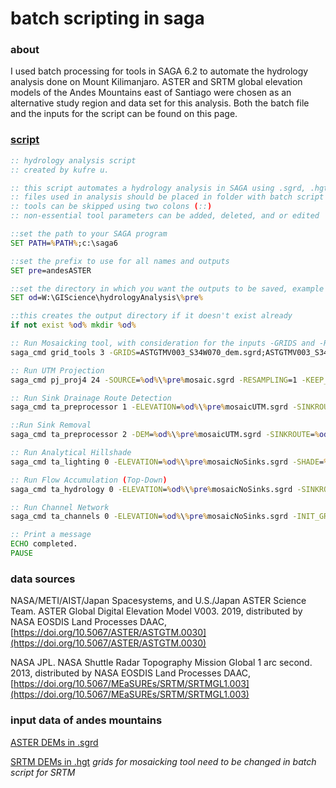 # batch scripting in saga
### about
I used batch processing for tools in SAGA 6.2 to automate the hydrology analysis done on Mount Kilimanjaro. ASTER and SRTM global elevation models of the Andes Mountains east of Santiago were chosen as an alternative study region and data set for this analysis. Both the batch file and the inputs for the script can be found on this page.
### [script](hydrologyAnalysis.bat)
```bat
:: hydrology analysis script
:: created by kufre u.

:: this script automates a hydrology analysis in SAGA using .sgrd, .hgt, or .tif files with elevation data
:: files used in analysis should be placed in folder with batch script in order to run
:: tools can be skipped using two colons (::)
:: non-essential tool parameters can be added, deleted, and or edited

::set the path to your SAGA program
SET PATH=%PATH%;c:\saga6

::set the prefix to use for all names and outputs
SET pre=andesASTER

::set the directory in which you want the outputs to be saved, example directory shown here
SET od=W:\GIScience\hydrologyAnalysis\%pre%

::this creates the output directory if it doesn't exist already
if not exist %od% mkdir %od%

:: Run Mosaicking tool, with consideration for the inputs -GRIDS and -RESAMPLING
saga_cmd grid_tools 3 -GRIDS=ASTGTMV003_S34W070_dem.sgrd;ASTGTMV003_S34W071_dem.sgrd;ASTGTMV003_S35W070_dem.sgrd;ASTGTMV003_S35W071_dem.sgrd -NAME=%pre%Mosaic -TYPE=9 -RESAMPLING=0 -OVERLAP=1 -MATCH=0 -TARGET_OUT_GRID=%od%\%pre%mosaic.sgrd

:: Run UTM Projection
saga_cmd pj_proj4 24 -SOURCE=%od%\%pre%mosaic.sgrd -RESAMPLING=1 -KEEP_TYPE=1 -GRID=%od%\%pre%mosaicUTM.sgrd -UTM_ZONE=19 -UTM_SOUTH=1

:: Run Sink Drainage Route Detection
saga_cmd ta_preprocessor 1 -ELEVATION=%od%\%pre%mosaicUTM.sgrd -SINKROUTE=%od%\%pre%sinkRoute.sgrd -THRESHOLD=0 -THRSHEIGHT=100

::Run Sink Removal
saga_cmd ta_preprocessor 2 -DEM=%od%\%pre%mosaicUTM.sgrd -SINKROUTE=%od%\%pre%sinkRoute.sgrd -DEM_PREPROC=%od%\%pre%mosaicNoSinks.sgrd -METHOD=1 -THRSHEIGHT=100

:: Run Analytical Hillshade
saga_cmd ta_lighting 0 -ELEVATION=%od%\%pre%mosaicNoSinks.sgrd -SHADE=%od%\%pre%Hillshade.sgrd -METHOD:0 -POSITION=0 -AZIMUTH=315 -DECLINATION=45 -EXAGGERATION=1 -UNIT=0

:: Run Flow Accumulation (Top-Down)
saga_cmd ta_hydrology 0 -ELEVATION=%od%\%pre%mosaicNoSinks.sgrd -SINKROUTE=%od%\%pre%sinkRoute.sgrd -FLOW=%od%\%pre%flowAccumulation.sgrd -STEP=1 -FLOW_UNIT=0 -METHOD=4 -LINEAR_DO=1 -LINEAR_MIN=500

:: Run Channel Network
saga_cmd ta_channels 0 -ELEVATION=%od%\%pre%mosaicNoSinks.sgrd -INIT_GRID=%od%\%pre%flowAccumulation.sgrd -CHNLNTWRK=%od%\%pre%ChannelNetwork.sgrd -SHAPES=%od%\%pre%ChannelNetwork.shp -INIT_METHOD=2 -INIT_VALUE=1000 -MINLEN=10

:: Print a message
ECHO completed.
PAUSE
```

### data sources
NASA/METI/AIST/Japan Spacesystems, and U.S./Japan ASTER Science Team. ASTER Global Digital Elevation Model V003. 2019, distributed by NASA EOSDIS Land Processes DAAC, [https://doi.org/10.5067/ASTER/ASTGTM.0030](https://doi.org/10.5067/ASTER/ASTGTM.0030) 

NASA JPL. NASA Shuttle Radar Topography Mission Global 1 arc second. 2013, distributed by NASA EOSDIS Land Processes DAAC, [https://doi.org/10.5067/MEaSUREs/SRTM/SRTMGL1.003](https://doi.org/10.5067/MEaSUREs/SRTM/SRTMGL1.003)
 
### input data of andes mountains
[ASTER DEMs in .sgrd](andesASTER.zip)

[SRTM DEMs in .hgt](andesSRTM.zip) *grids for mosaicking tool need to be changed in batch script for SRTM*

